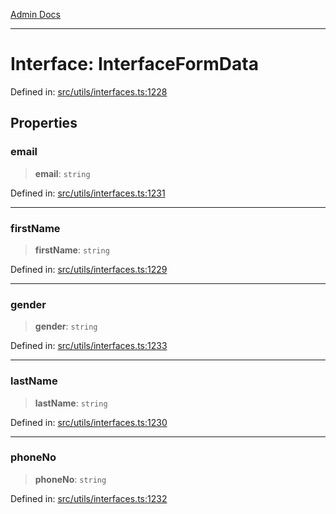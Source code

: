 [Admin Docs](/)

***

# Interface: InterfaceFormData

Defined in: [src/utils/interfaces.ts:1228](https://github.com/PalisadoesFoundation/talawa-admin/blob/main/src/utils/interfaces.ts#L1228)

## Properties

### email

> **email**: `string`

Defined in: [src/utils/interfaces.ts:1231](https://github.com/PalisadoesFoundation/talawa-admin/blob/main/src/utils/interfaces.ts#L1231)

***

### firstName

> **firstName**: `string`

Defined in: [src/utils/interfaces.ts:1229](https://github.com/PalisadoesFoundation/talawa-admin/blob/main/src/utils/interfaces.ts#L1229)

***

### gender

> **gender**: `string`

Defined in: [src/utils/interfaces.ts:1233](https://github.com/PalisadoesFoundation/talawa-admin/blob/main/src/utils/interfaces.ts#L1233)

***

### lastName

> **lastName**: `string`

Defined in: [src/utils/interfaces.ts:1230](https://github.com/PalisadoesFoundation/talawa-admin/blob/main/src/utils/interfaces.ts#L1230)

***

### phoneNo

> **phoneNo**: `string`

Defined in: [src/utils/interfaces.ts:1232](https://github.com/PalisadoesFoundation/talawa-admin/blob/main/src/utils/interfaces.ts#L1232)
